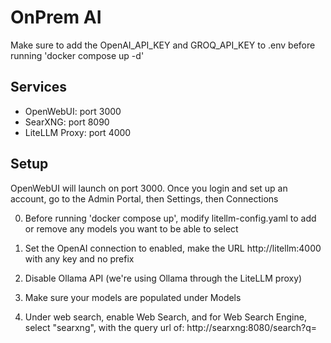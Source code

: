 # OnPrem AI 

Make sure to add the OpenAI_API_KEY and GROQ_API_KEY to .env before running 'docker compose up -d' 



## Services

- OpenWebUI: port 3000
- SearXNG: port 8090
- LiteLLM Proxy: port 4000

## Setup

OpenWebUI will launch on port 3000. Once you login and set up an account, go to the Admin Portal, then Settings, then Connections

0. Before running 'docker compose up', modify litellm-config.yaml to add or remove any models you want to be able to select 

1. Set the OpenAI connection to enabled, make the URL http://litellm:4000 with any key and no prefix

2. Disable Ollama API (we're using Ollama through the LiteLLM proxy)

3. Make sure your models are populated under Models

4. Under web search, enable Web Search, and for Web Search Engine, select "searxng", with the query url of: http://searxng:8080/search?q=<query>

